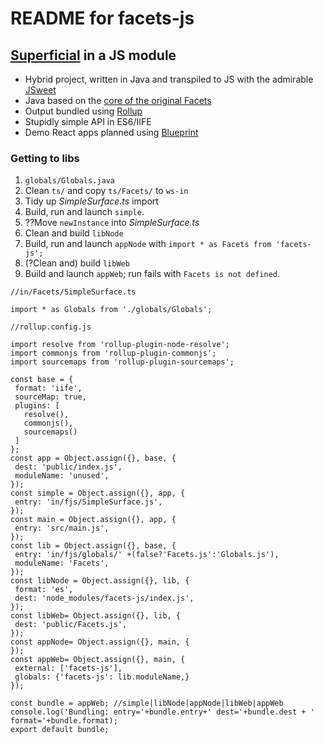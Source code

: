 # README for facets-js

## [Superficial](http://superficial.sourceforge.net/) in a JS module

- Hybrid project, written in Java and transpiled to JS 
with the admirable [JSweet](http://www.jsweet.org
) 
- Java based on the [core of the original Facets](https://github.com/dimwight/Facets/tree/master/Facets/facets/core)
- Output bundled using [Rollup](https://rollupjs.org 
)
- Stupidly simple API in ES6/IIFE 
- Demo React apps planned using [Blueprint](http://blueprintjs.com/)
### Getting to libs
1. `globals/Globals.java`
2. Clean `ts/` and copy `ts/Facets/` to `ws-in`
1. Tidy up _SimpleSurface.ts_ import   
1. Build, run and launch `simple`.
1. ??Move `newInstance` into _SimpleSurface.ts_ 
1. Clean and build `libNode`
1. Build, run and launch `appNode` with 
`import * as Facets from 'facets-js';`
1. (?Clean and) build `libWeb`
1. Build and launch `appWeb`; run fails with `Facets is not defined`. 

 ```
//in/Facets/SimpleSurface.ts
 
import * as Globals from './globals/Globals';

//rollup.config.js
 
import resolve from 'rollup-plugin-node-resolve';
import commonjs from 'rollup-plugin-commonjs';
import sourcemaps from 'rollup-plugin-sourcemaps';

const base = {
  format: 'iife',
  sourceMap: true,
  plugins: [
    resolve(),
    commonjs(),
    sourcemaps()
  ]
};
const app = Object.assign({}, base, {
  dest: 'public/index.js',
  moduleName: 'unused',
});
const simple = Object.assign({}, app, {
  entry: 'in/fjs/SimpleSurface.js',
});
const main = Object.assign({}, app, {
  entry: 'src/main.js',
});
const lib = Object.assign({}, base, {
  entry: 'in/fjs/globals/' +(false?'Facets.js':'Globals.js'),
  moduleName: 'Facets',
});
const libNode = Object.assign({}, lib, {
  format: 'es',
  dest: 'node_modules/facets-js/index.js',
});
const libWeb= Object.assign({}, lib, {
  dest: 'public/Facets.js',
});
const appNode= Object.assign({}, main, {
});
const appWeb= Object.assign({}, main, {
  external: ['facets-js'],
  globals: {'facets-js': lib.moduleName,}
});

const bundle = appWeb; //simple|libNode|appNode|libWeb|appWeb
console.log('Bundling: entry='+bundle.entry+' dest='+bundle.dest + ' format='+bundle.format);
export default bundle;